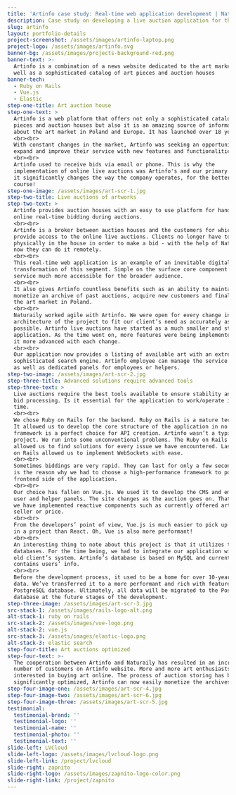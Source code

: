 ```yaml
---
title: 'Artinfo case study: Real-time web application development | Naturaily'
description: Case study on developing a live auction application for the art world.
slug: artinfo
layout: portfolio-details
project-screenshot: /assets/images/artinfo-laptop.png
project-logo: /assets/images/artinfo.svg
banner-bg: /assets/images/projects-background-red.png
banner-text: >-
  Artinfo is a combination of a news website dedicated to the art market, as
  well as a sophisticated catalog of art pieces and auction houses
banner-tech:
  - Ruby on Rails
  - Vue.js
  - Elastic
step-one-title: Art auction house
step-one-text: >
  Artinfo is a web platform that offers not only a sophisticated catalog of art
  pieces and auction houses but also it is an amazing source of information
  about the art market in Poland and Europe. It has launched over 18 years ago.
  <br><br>
  With constant changes in the market, Artinfo was seeking an opportunity to
  expand and improve their service with new features and functionalities.
  <br><br>
  Artinfo used to receive bids via email or phone. This is why the
  implementation of online live auctions was Artinfo's and our primary focus -
  it significantly changes the way the company operates, for the better of
  course!
step-one-image: /assets/images/art-scr-1.jpg
step-two-title: Live auctions of artworks
step-two-text: >
  Artinfo provides auction houses with an easy to use platform for handling
  online real-time bidding during auctions.
  <br><br>
  Artinfo is a broker between auction houses and the customers for which they
  provide access to the online live auctions. Clients no longer have to be
  physically in the house in order to make a bid - with the help of Naturaily,
  now they can do it remotely.
  <br><br>
  This real-time web application is an example of an inevitable digital
  transformation of this segment. Simple on the surface core component makes the
  service much more accessible for the broader audience.
  <br><br>
  It also gives Artinfo countless benefits such as an ability to maintain and
  monetize an archive of past auctions, acquire new customers and finally expand
  the art market in Poland.
  <br><br>
  Naturaily worked agile with Artinfo. We were open for every change in the
  architecture of the project to fit our client’s need as accurately as
  possible. Artinfo live auctions have started as a much smaller and static
  application. As the time went on, more features were being implemented making
  it more advanced with each change.
  <br><br>
  Our application now provides a listing of available art with an extremely
  sophisticated search engine. Artinfo employee can manage the service using CMS
  as well as dedicated panels for employees or helpers.
step-two-image: /assets/images/art-scr-2.jpg
step-three-title: Advanced solutions require advanced tools
step-three-text: >
  Live auctions require the best tools available to ensure stability and fast
  bid processing. Is it essential for the application to work/operate in real
  time.
  <br><br>
  We chose Ruby on Rails for the backend. Ruby on Rails is a mature technology.
  It allowed us to develop the core structure of the application in no time. The
  framework is a perfect choice for API creation. Artinfo wasn’t a typical
  project. We run into some unconventional problems. The Ruby on Rails community
  allowed us to find solutions for every issue we have encountered. Lastly, Ruby
  on Rails allowed us to implement WebSockets with ease.
  <br><br>
  Sometimes biddings are very rapid. They can last for only a few seconds. This
  is the reason why we had to choose a high-performance framework to power the
  frontend side of the application.
  <br><br>
  Our choice has fallen on Vue.js. We used it to develop the CMS and employee,
  user and helper panels. The site changes as the auction goes on. That is why
  we have implemented reactive components such as currently offered artwork, the
  seller or price.
  <br><br>
  From the developers’ point of view, Vue.js is much easier to pick up and use
  in a project than React. Oh, Vue is also more performant!
  <br><br>
  An interesting thing to note about this project is that it utilizes two
  databases. For the time being, we had to integrate our application with the
  old client’s system. Artinfo’s database is based on MySQL and currently
  contains users’ info.
  <br><br>
  Before the development process, it used to be a home for over 10-year old
  data. We’ve transferred it to a more performant and rich with features
  PostgreSQL database. Ultimately, all data will be migrated to the PostgreSQL
  database at the future stages of the development.
step-three-image: /assets/images/art-scr-3.jpg
src-stack-1: /assets/images/rails-logo-alt.png
alt-stack-1: ruby on rails
src-stack-2: /assets/images/vue-logo.png
alt-stack-2: vue.js
src-stack-3: /assets/images/elastic-logo.png
alt-stack-3: elastic search
step-four-title: Art auctions optimized
step-four-text: >-
  The cooperation between Artinfo and Naturaily has resulted in an increased
  number of customers on Artinfo website. More and more art enthusiasts are
  interested in buying art online. The process of auction storing has been
  significantly optimized, Artinfo can now easily monetize the archives.
step-four-image-one: /assets/images/art-scr-4.jpg
step-four-image-two: /assets/images/art-scr-6.jpg
step-four-image-three: /assets/images/art-scr-5.jpg
testimonial:
  testimonial-brand: ''
  testimonial-logo: ''
  testimonial-name: ''
  testimonial-photo: ''
  testimonial-text: ''
slide-left: LVCloud
slide-left-logo: /assets/images/lvcloud-logo.png
slide-left-link: /project/lvcloud
slide-right: zapnito
slide-right-logo: /assets/images/zapnito-logo-color.png
slide-right-link: /project/zapnito
---
```

